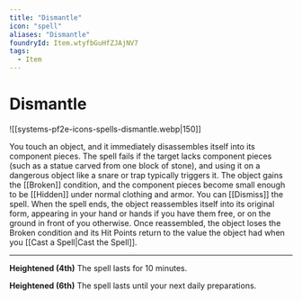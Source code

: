 ```yaml
---
title: "Dismantle"
icon: "spell"
aliases: "Dismantle"
foundryId: Item.wtyfbGuHfZJAjNV7
tags:
  - Item
---
```


# Dismantle
![[systems-pf2e-icons-spells-dismantle.webp|150]]

You touch an object, and it immediately disassembles itself into its component pieces. The spell fails if the target lacks component pieces (such as a statue carved from one block of stone), and using it on a dangerous object like a snare or trap typically triggers it. The object gains the [[Broken]] condition, and the component pieces become small enough to be [[Hidden]] under normal clothing and armor. You can [[Dismiss]] the spell. When the spell ends, the object reassembles itself into its original form, appearing in your hand or hands if you have them free, or on the ground in front of you otherwise. Once reassembled, the object loses the Broken condition and its Hit Points return to the value the object had when you [[Cast a Spell|Cast the Spell]].

* * *

**Heightened (4th)** The spell lasts for 10 minutes.

**Heightened (6th)** The spell lasts until your next daily preparations.
